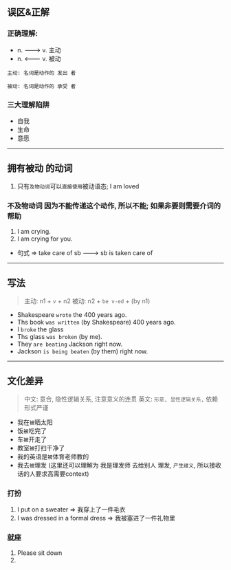 ## 误区&正解

### 正确理解:

- n.  ---> v. 主动
- n. <--- v. 被动

`主动: 名词是动作的 发出 者`

`被动: 名词是动作的 承受 者`

### 三大理解陷阱
- 自我
- 生命
- 意愿

---

## 拥有被动 的动词

1. 只有`及物动词`可以`直接使用`被动语态; I am loved


### 不及物动词 因为不能传递这个动作, 所以不能;  如果非要则需要介词的帮助

1. I am crying.
2. I am crying for you.

-  句式 => take care of sb ---> sb is taken care of 

----
## 写法

> 主动: n1 + `v` + n2
> 被动: n2 + `be v-ed` + (by n1) 

- Shakespeare `wrote` the 400 years ago.
- Ths book `was written` (by Shakespeare) 400 years ago.
- I `broke` the glass
- Ths glass `was broken` (by me).
- They `are beating` Jackson right now.
- Jackson `is being beaten` (by them) right now.


---
## 文化差异

> 中文: 意合, 隐性逻辑关系, 注意意义的连贯
> 英文: `形意, 显性逻辑关系,` 依赖形式严谨


- 我在`被`晒太阳
- 饭`被`吃完了
- 车`被`开走了
- 教室`被`打扫干净了
- 我的英语是`被`体育老师教的
- 我去`被`理发  (这里还可以理解为 我是理发师 去给别人 理发, `产生歧义`, 所以接收话的人要求高需要context)

### 打扮
1. I put on a sweater => 我穿上了一件毛衣
2. I was dressed in a formal dress => 我被塞进了一件礼物里

### 就座
1. Please sit down
2. 